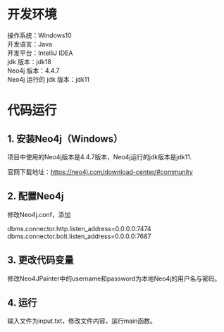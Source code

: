 # 开发环境
操作系统：Windows10  
开发语言：Java  
开发平台：IntelliJ IDEA  
jdk 版本：jdk18  
Neo4j 版本：4.4.7  
Neo4j 运行的 jdk 版本：jdk11  


# 代码运行
## 1. 安装Neo4j（Windows）
项目中使用的Neo4j版本是4.4.7版本，Neo4j运行的jdk版本是jdk11.

官网下载地址：https://neo4j.com/download-center/#community

## 2. 配置Neo4j
修改Neo4j.conf，添加

dbms.connector.http.listen_address=0.0.0.0:7474
dbms.connector.bolt.listen_address=0.0.0.0:7687

## 3. 更改代码变量
修改Neo4JPainter中的username和password为本地Neo4j的用户名与密码。

## 4. 运行
输入文件为input.txt，修改文件内容，运行main函数。
